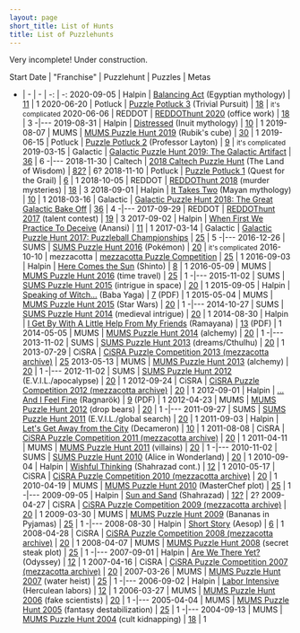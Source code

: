 ```yaml
---
layout: page
short_title: List of Hunts
title: List of Puzzlehunts
---
```


Very incomplete! Under construction.

Start Date | "Franchise" | Puzzlehunt | Puzzles | Metas
-  | - | - | -: | -:
2020-09-05 | Halpin     | [Balancing Act](http://www.markhalpin.com/puzzles/anubis/anubis.html) (Egyptian mythology) | [11](http://www.markhalpin.com/puzzles/anubis/anubis767690.pdf) | 1
2020-06-20 | Potluck    | [Puzzle Potluck 3](https://puzzlepotluck.com/3) (Trivial Pursuit)                                                           | [18](https://puzzlepotluck.com/3) | <small>it's complicated</small>
2020-06-06 | REDDOT     | [REDDOThunt 2020](https://reddothunt.sg/2020) (office work)                                                                 | [18](https://reddothunt.sg/2020/puzzles) | 3
-|---
2019-08-31 | Halpin     | [Distressed](http://www.markhalpin.com/puzzles/sedna/sedna.html) (Inuit mythology) | [10](http://www.markhalpin.com/puzzles/sedna/sedna.html) | 1
2019-08-07 | MUMS       | [MUMS Puzzle Hunt 2019](https://www.mumspuzzlehunt.com/) (Rubik's cube)                                                     | [30](https://www.mumspuzzlehunt.com/puzzles/) | 1
2019-06-15 | Potluck    | [Puzzle Potluck 2](https://puzzlepotluck.com/2) (Professor Layton)                                                          | [9](https://puzzlepotluck.com/2) | <small>it's complicated</small>
2019-03-15 | Galactic   | [Galactic Puzzle Hunt 2019: The Galactic Artifact](https://2019.galacticpuzzlehunt.com/)                                    | [36](https://2019.galacticpuzzlehunt.com/puzzles.html) | 6
-|---
2018-11-30 | Caltech    | [2018 Caltech Puzzle Hunt](http://2018.caltechpuzzlehunt.org/) (The Land of Wisdom)                                         | [82?](http://2018.caltechpuzzlehunt.org/hunt/index.html) | 6?
2018-11-10 | Potluck    | [Puzzle Potluck 1](https://puzzlepotluck.com/1) (Quest for the Grail)                                                       | [6](https://puzzlepotluck.com/1) | 1
2018-10-05 | REDDOT     | [REDDOThunt 2018](https://reddothunt.sg/2018) (murder mysteries)                                                            | [18](https://reddothunt.sg/2018/puzzles) | 3
2018-09-01 | Halpin     | [It Takes Two](http://www.markhalpin.com/puzzles/twins/twins.html) (Mayan mythology) | [10](http://www.markhalpin.com/puzzles/twins/twins.pdf) | 1
2018-03-16 | Galactic   | [Galactic Puzzle Hunt 2018: The Great Galactic Bake Off](https://2018.galacticpuzzlehunt.com/)                              | [36](https://2018.galacticpuzzlehunt.com/puzzles.html) | 4
-|---
2017-09-29 | REDDOT     | [REDDOThunt 2017](https://reddothunt.sg/2017) (talent contest)                                                              | [19](https://reddothunt.sg/2017/puzzles) | 3
2017-09-02 | Halpin     | [When First We Practice To Deceive](http://www.markhalpin.com/puzzles/anansi/anansi.html) (Anansi) | [11](http://www.markhalpin.com/puzzles/anansi/anansi.pdf) | 1
2017-03-14 | Galactic   | [Galactic Puzzle Hunt 2017: Puzzleball Championships](https://2017.galacticpuzzlehunt.com/)                                 | [25](https://2017.galacticpuzzlehunt.com/puzzles.html) | 5
-|---
2016-12-26 | SUMS       | [SUMS Puzzle Hunt 2016](https://www.maths.usyd.edu.au/ub/sums/puzzlehunt/2016/main) (Pokémon)                               | [20](https://www.maths.usyd.edu.au/ub/sums/puzzlehunt/2016/puzzles) | <small>it's complicated</small>
2016-10-10 | mezzacotta | [mezzacotta Puzzle Competition](https://www.mezzacotta.net/puzzle/)                                                         | [25](https://www.mezzacotta.net/puzzle/puzzles.php) | 1
2016-09-03 | Halpin     | [Here Comes the Sun](http://www.markhalpin.com/puzzles/amaterasu/amat.html) (Shinto) | [8](http://www.markhalpin.com/puzzles/amaterasu/amat.pdf) | 1
2016-05-09 | MUMS       | [MUMS Puzzle Hunt 2016](https://researchers.ms.unimelb.edu.au/~mums/puzzlehunt/2016/puzzles.html) (time travel)             | [25](https://researchers.ms.unimelb.edu.au/~mums/puzzlehunt/2016/puzzles.html) | 1
-|---
2015-11-02 | SUMS       | [SUMS Puzzle Hunt 2015](https://www.maths.usyd.edu.au/ub/sums/puzzlehunt/2015/main) (intrigue in space)                     | [20](https://www.maths.usyd.edu.au/ub/sums/puzzlehunt/2015/puzzles) | 1
2015-09-05 | Halpin     | [Speaking of Witch...](http://www.markhalpin.com/puzzles/baba/baba.html) (Baba Yaga) | [7](http://www.markhalpin.com/puzzles/baba/baba.pdf) (PDF) | 1
2015-05-04 | MUMS       | [MUMS Puzzle Hunt 2015](https://researchers.ms.unimelb.edu.au/~mums/puzzlehunt/2015/puzzles.html) (Star Wars)               | [20](https://researchers.ms.unimelb.edu.au/~mums/puzzlehunt/2015/puzzles.html) | 1
-|---
2014-10-27 | SUMS       | [SUMS Puzzle Hunt 2014](https://www.maths.usyd.edu.au/ub/sums/puzzlehunt/2014/main) (medieval intrigue)                     | [20](https://www.maths.usyd.edu.au/ub/sums/puzzlehunt/2014/puzzles) | 1
2014-08-30 | Halpin     | [I Get By With A Little Help From My Friends](http://www.markhalpin.com/puzzles/rama/rama.html) (Ramayana) | [13](http://www.markhalpin.com/puzzles/rama/rama.pdf) (PDF) | 1
2014-05-05 | MUMS       | [MUMS Puzzle Hunt 2014](https://researchers.ms.unimelb.edu.au/~mums/puzzlehunt/2014/puzzles.html) (alchemy)                 | [20](https://researchers.ms.unimelb.edu.au/~mums/puzzlehunt/2014/puzzles.html) | 1
-|---
2013-11-02 | SUMS       | [SUMS Puzzle Hunt 2013](https://www.maths.usyd.edu.au/ub/sums/puzzlehunt/2013/main) (dreams/Cthulhu)                        | [20](https://www.maths.usyd.edu.au/ub/sums/puzzlehunt/2013/puzzles) | 1
2013-07-29 | CiSRA      | [CiSRA Puzzle Competition 2013 (mezzacotta archive)](https://www.mezzacotta.net/puzzle/cisra/2013/)                         | [25](https://www.mezzacotta.net/puzzle/cisra/2013/puzzles.html)
2013-05-13 | MUMS       | [MUMS Puzzle Hunt 2013](https://researchers.ms.unimelb.edu.au/~mums/puzzlehunt/2013/puzzles.html) (alchemy)                 | [20](https://researchers.ms.unimelb.edu.au/~mums/puzzlehunt/2013/puzzles.html) | 1
-|---
2012-11-02 | SUMS       | [SUMS Puzzle Hunt 2012](https://www.maths.usyd.edu.au/ub/sums/puzzlehunt/2012/main) (E.V.I.L./apocalypse)                   | [20](https://www.maths.usyd.edu.au/ub/sums/puzzlehunt/2012/puzzles) | 1
2012-09-24 | CiSRA      | [CiSRA Puzzle Competition 2012 (mezzacotta archive)](https://www.mezzacotta.net/puzzle/cisra/2012/)                         | [20](https://www.mezzacotta.net/puzzle/cisra/2012/puzzles.html) | 1
2012-09-01 | Halpin     | [... And I Feel Fine](http://www.markhalpin.com/puzzles/ragnarok/ragnarok.html) (Ragnarök) | [9](http://www.markhalpin.com/puzzles/ragnarok/ragpuzz.pdf) (PDF) | 1
2012-04-23 | MUMS       | [MUMS Puzzle Hunt 2012](https://researchers.ms.unimelb.edu.au/~mums/puzzlehunt/2012/puzzles.html) (drop bears)              | [20](https://researchers.ms.unimelb.edu.au/~mums/puzzlehunt/2012/puzzles.html) | 1
-|---
2011-09-27 | SUMS       | [SUMS Puzzle Hunt 2011](https://www.maths.usyd.edu.au/ub/sums/puzzlehunt/2011/main) (E.V.I.L./global search)                | [20](https://www.maths.usyd.edu.au/ub/sums/puzzlehunt/2011/puzzles) | 1
2011-09-03 | Halpin     | [Let's Get Away from the City](http://www.markhalpin.com/puzzles/boccaccio/decameron.html) (Decameron) | [10](http://www.markhalpin.com/puzzles/boccaccio/LGAFTC.pdf) | 1
2011-08-08 | CiSRA      | [CiSRA Puzzle Competition 2011 (mezzacotta archive)](https://www.mezzacotta.net/puzzle/cisra/2011/)                         | [20](https://www.mezzacotta.net/puzzle/cisra/2011/puzzles.html) | 1
2011-04-11 | MUMS       | [MUMS Puzzle Hunt 2011](https://researchers.ms.unimelb.edu.au/~mums/puzzlehunt/2011/puzzles.html) (villains)                | [20](https://researchers.ms.unimelb.edu.au/~mums/puzzlehunt/2011/puzzles.html) | 1
-|---
2010-11-02 | SUMS       | [SUMS Puzzle Hunt 2010](https://www.maths.usyd.edu.au/ub/sums/puzzlehunt/2010/main) (Alice in Wonderland)                   | [20](https://www.maths.usyd.edu.au/ub/sums/puzzlehunt/2010/puzzles) | 1
2010-09-04 | Halpin     | [Wishful Thinking](http://www.markhalpin.com/puzzles/wisht/wisht.html) (Shahrazad cont.) | [12](http://www.markhalpin.com/puzzles/wisht/wisht.html) | 1
2010-05-17 | CiSRA      | [CiSRA Puzzle Competition 2010 (mezzacotta archive)](https://www.mezzacotta.net/puzzle/cisra/2010/)                         | [20](https://www.mezzacotta.net/puzzle/cisra/2010/puzzles.html) | 1
2010-04-19 | MUMS       | [MUMS Puzzle Hunt 2010](https://researchers.ms.unimelb.edu.au/~mums/puzzlehunt/2010/puzzles.html) (MasterChef plot)         | [25](https://researchers.ms.unimelb.edu.au/~mums/puzzlehunt/2010/puzzles.html) | 1
-|---
2009-09-05 | Halpin     | [Sun and Sand](http://www.markhalpin.com/puzzles/sunandsand/sunsandbazaar.html) (Shahrazad) | [12?](http://www.markhalpin.com/puzzles/sunandsand/sunsandbazaar.html) | 2?
2009-04-27 | CiSRA      | [CiSRA Puzzle Competition 2009 (mezzacotta archive)](https://www.mezzacotta.net/puzzle/cisra/2009/)                         | [20](https://www.mezzacotta.net/puzzle/cisra/2009/puzzles.html) | 1
2009-03-30 | MUMS       | [MUMS Puzzle Hunt 2009](https://researchers.ms.unimelb.edu.au/~mums/puzzlehunt/2009/puzzles.html) (Bananas in Pyjamas)      | [25](https://researchers.ms.unimelb.edu.au/~mums/puzzlehunt/2009/puzzles.html) | 1
-|---
2008-08-30 | Halpin     | [Short Story](http://www.markhalpin.com/shortstory/shortstoryganza.html) (Aesop) | [6](http://www.markhalpin.com/shortstory/shortstoryganza.html) | 1
2008-04-28 | CiSRA      | [CiSRA Puzzle Competition 2008 (mezzacotta archive)](https://www.mezzacotta.net/puzzle/cisra/2008/)                         | [20](https://www.mezzacotta.net/puzzle/cisra/2008/puzzles.html) | 1
2008-04-07 | MUMS       | [MUMS Puzzle Hunt 2008](https://researchers.ms.unimelb.edu.au/~mums/puzzlehunt/2008/puzzles.html) (secret steak plot)       | [25](https://researchers.ms.unimelb.edu.au/~mums/puzzlehunt/2008/puzzles.html) | 1
-|---
2007-09-01 | Halpin     | [Are We There Yet?](http://www.markhalpin.com/AWTYweb/AWTY.html) (Odyssey) | [12](http://www.markhalpin.com/AWTYweb/AWTY.html) | 1
2007-04-16 | CiSRA      | [CiSRA Puzzle Competition 2007 (mezzacotta archive)](https://www.mezzacotta.net/puzzle/cisra/2007/)                         | [20](https://www.mezzacotta.net/puzzle/cisra/2007/puzzles.html) |
2007-03-26 | MUMS       | [MUMS Puzzle Hunt 2007](https://researchers.ms.unimelb.edu.au/~mums/puzzlehunt/2007/puzzles.html) (water heist)             | [25](https://researchers.ms.unimelb.edu.au/~mums/puzzlehunt/2007/puzzles.html) | 1
-|---
2006-09-02 | Halpin     | [Labor Intensive](http://www.markhalpin.com/labintpage/labint.html) (Herculean labors) | [12](http://www.markhalpin.com/labintpage/labint.html) | 1
2006-03-27 | MUMS       | [MUMS Puzzle Hunt 2006](https://researchers.ms.unimelb.edu.au/~mums/puzzlehunt/2006/puzzles.html) (fake scientists)         | [20](https://researchers.ms.unimelb.edu.au/~mums/puzzlehunt/2006/puzzles.html) | 1
-|---
2005-04-04 | MUMS       | [MUMS Puzzle Hunt 2005](https://researchers.ms.unimelb.edu.au/~mums/puzzlehunt/2005/puzzles.html) (fantasy destabilization) | [25](https://researchers.ms.unimelb.edu.au/~mums/puzzlehunt/2005/puzzles.html) | 1
-|---
2004-09-13 | MUMS       | [MUMS Puzzle Hunt 2004](https://researchers.ms.unimelb.edu.au/~mums/puzzlehunt/2004/puzzles.html) (cult kidnapping)         | [18](https://researchers.ms.unimelb.edu.au/~mums/puzzlehunt/2004/puzzles.html) | 1
